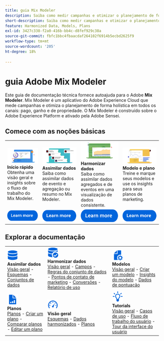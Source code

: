 ```yaml
---
title: guia Mix Modeler
description: Saiba como medir campanhas e otimizar o planejamento de forma integral em todos os canais com o Mix Modeler.
short-description: Saiba como medir campanhas e otimizar o planejamento de forma integral em todos os canais com o Mix Modeler.
feature: Harmonized Data, Models, Plans
exl-id: 3427c338-f2a0-416b-bb4c-d8fef929c38a
source-git-commit: fbfc1bbc4fbaacdaf264102f6914b5ecbd2625f9
workflow-type: tm+mt
source-wordcount: '205'
ht-degree: 18%

---
```


# guia Adobe Mix Modeler

Este guia de documentação técnica fornece autoajuda para o Adobe **Mix Modeler**. Mix Modeler é um aplicativo do Adobe Experience Cloud que mede campanhas e otimiza o planejamento de forma holística em todos os canais: pago, ganho e de propriedade. O Mix Modeler é construído sobre o Adobe Experience Platform e ativado pela Adobe Sensei.

## Comece com as noções básicas

<table style="table-layout:fixed">
  <tr style="border: 0;">
    <td>
    <a href="/help/overview.md"><img src="./assets/whatis-mm.png"></a>
    <div><strong>Início rápido</strong><br/>Obtenha uma visão geral e insights sobre o fluxo de trabalho do Mix Modeler.</div>
    </td>
    <td>
    <a href="/help/ingest-data/overview.md"><img src="./assets/data-ingestion-mm.png"></a>
    <div><strong>Assimilar dados</strong><br/>Saiba como assimilar dados de evento e agregação ou resumo no Mix Modeler.</div>
    </td>
    <td>
    <a href="/help/harmonize-data/overview.md"><img src="./assets/plan-mm.png"/></a>
    <div><strong>Harmonizar dados</strong><br/>Saiba como assimilar dados agregados e de eventos em uma visualização de dados consistente. 
    </div>
    </td>
    <td>
    <a href="/help/models/overview.md"><img src="./assets/models-mm.png"></a>
    <div><strong>Modelo e plano</strong><br/>Treine e marque seus modelos e use os insights para seus planos de marketing.</div>
    </td>
  </tr>
  <tr style="border: 0;">
    <td align="center"><a href="/help/overview.md"><img src="./assets/learn-more-button.svg"></a></td>
    <td align="center"><a href="/help/ingest-data/overview.md"><img src="./assets/learn-more-button.svg"></a></td>
    <td align="center"><a href="/help/harmonize-data/overview.md"><img src="./assets/learn-more-button.svg"></a></td>
    <td align="center"><a href="/help/models/overview.md"><img src="./assets/learn-more-button.svg"></a></td>
    </tr>
</table>


## Explorar a documentação

<table style="table-layout:auto">
  <tr style="border: 0;">
    <td>
      <img src="./assets/Data.svg" width="35px"><br/>
      <strong>Assimilar dados</strong><br/><a href="/help/ingest-data/overview.md">Visão geral</a> - <a href="/help/ingest-data/schemas.md">Esquemas</a> - <a href="/help/ingest-data/datasets.md">Conjuntos de dados</a> 
    </td>
    <td>
      <img src="./assets/DataCheck.svg" width="35px"><br/>
      <strong>Harmonizar dados</strong><br/><a href="/help/harmonize-data/overview.md">Visão geral</a> - <a href="/help/harmonize-data/fields.md">Campos</a>  - <a href="/help/harmonize-data/dataset-rules.md">Regras do conjunto de dados</a> - <a href="/help/harmonize-data/marketing-touchpoints.md">Pontos de contato de marketing</a> - <a href="/help/harmonize-data/conversions.md">Conversões</a> - <a href="/help/harmonize-data/usage-report.md">Relatório de uso</a>  
    </td>
    <td>
      <img src="./assets/FileGear.svg" width="35px"><br/>
      <strong>Modelos</strong><br/><a href="/help/models/overview.md">Visão geral</a> - <a href="/help/models/create.md">Criar um modelo</a> - <a href="/help/models/insights.md">Insights do modelo</a> - <a href="/help/models/scoring-data.md">Dados de pontuação</a>
    </td>
  </tr>
  <tr style="border: 0;">
    <td>
      <img src="./assets/FileChart.svg" width="35px"><br/>
      <strong>Planos</strong><br/><a href="/help/plans/overview.md">Planos</a> - <a href="/help/plans/create.md">Criar um plano</a> - <a href="/help/plans/compare.md">Comparar planos</a> - <a href="/help/plans/edit.md">Editar um plano</a>
    </td>
    <td>
      <img src="./assets/Dashboard.svg" width="35px"><br/>
      <strong>Visão geral</strong><br/><a href="/help/dashboard/overview.md">Esquemas</a> - <a href="/help/dashboard/harmonized-data.md">Dados harmonizados</a> - <a href="/help/dashboard/plans.md">Planos</a>
    </td>
        <td>
      <img src="./assets/Learn.svg" width="35px"><br/>
      <strong>Tutorials</strong><br/><a href="https://experienceleague.adobe.com/docs/mix-modeler-learn/tutorials/overview.html?lang=en">Visão geral</a> - <a href="https://experienceleague.adobe.com/docs/mix-modeler-learn/tutorials/intro/use-cases.html?lang=en">Casos de uso</a> - <a href="https://experienceleague.adobe.com/docs/mix-modeler-learn/tutorials/intro/user-workflow.html?lang=en">Fluxo de trabalho do usuário</a>  - <a href="https://experienceleague.adobe.com/docs/mix-modeler-learn/tutorials/intro/user-interface-tour.html?lang=en">Tour da interface do usuário</a>
    </td>
  </tr>
</table>
